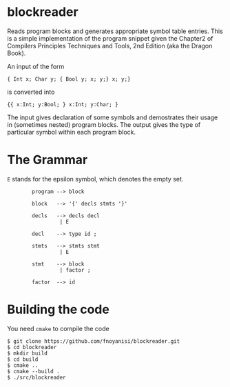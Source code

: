 # blockreader
Reads program blocks and generates appropriate symbol table entries.
This is a simple implementation of the program snippet given the Chapter2 of Compilers Principles Techniques and Tools, 2nd Edition (aka the Dragon Book).

An input of the form
```
{ Int x; Char y; { Bool y; x; y;} x; y;}
```
is converted into
```
{{ x:Int; y:Bool; } x:Int; y:Char; }
```

The input gives declaration of some symbols and demostrates their usage in (sometimes nested) program blocks. The output gives the type of particular symbol within each program block.

# The Grammar
`E` stands for the epsilon symbol, which denotes the empty set.
```
        program --> block

        block   --> '{' decls stmts '}'

        decls   --> decls decl
                 | E

        decl    --> type id ;

        stmts   --> stmts stmt
                 | E

        stmt    --> block
                 | factor ;

        factor  --> id
```
# Building the code
You need `cmake` to compile the code
```
$ git clone https://github.com/fnoyanisi/blockreader.git
$ cd blockreader
$ mkdir build
$ cd build 
$ cmake ..
$ cmake --build .
$ ./src/blockreader
```